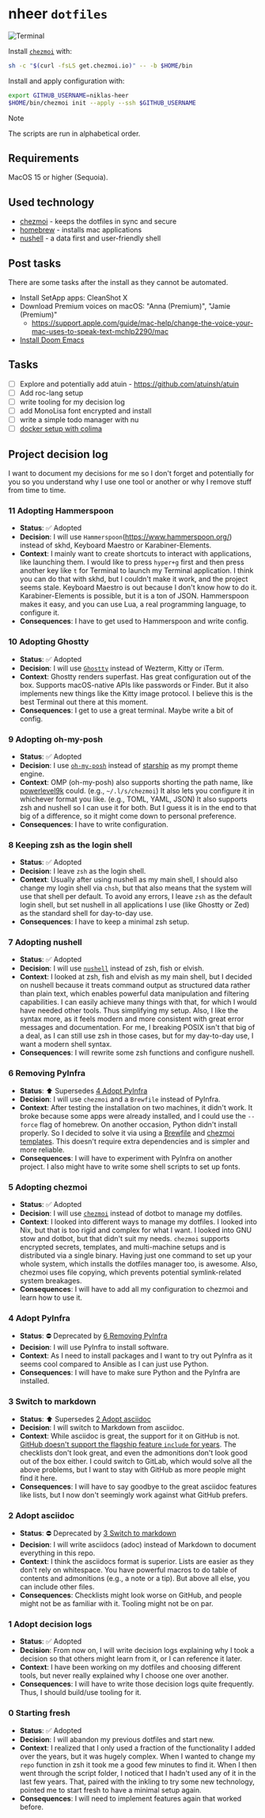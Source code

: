 # nheer `dotfiles`

![Terminal](https://raw.github.com/niklas-heer/dotfiles/main/.github/img/2025-02-13_terminal.png "Ghostty & Nushell")

Install [`chezmoi`](https://www.chezmoi.io/) with:
```bash
sh -c "$(curl -fsLS get.chezmoi.io)" -- -b $HOME/bin
```

Install and apply configuration with:
```bash
export GITHUB_USERNAME=niklas-heer
$HOME/bin/chezmoi init --apply --ssh $GITHUB_USERNAME
```
<!-- https://github.com/orgs/community/discussions/16925 -->
> [!NOTE]
> The scripts are run in alphabetical order.

## Requirements
MacOS 15 or higher (Sequoia).

## Used technology
* [chezmoi](https://www.chezmoi.io/) - keeps the dotfiles in sync and secure
* [homebrew](https://brew.sh) - installs mac applications
* [nushell](https://www.nushell.sh/) - a data first and user-friendly shell

## Post tasks
There are some tasks after the install as they cannot be automated.

- Install SetApp apps: CleanShot X
- Download Premium voices on macOS: "Anna (Premium)", "Jamie (Premium)"
  - https://support.apple.com/guide/mac-help/change-the-voice-your-mac-uses-to-speak-text-mchlp2290/mac
- [Install Doom Emacs](https://github.com/doomemacs/doomemacs?tab=readme-ov-file#install)

## Tasks

- [ ] Explore and potentially add atuin - https://github.com/atuinsh/atuin
- [ ] Add roc-lang setup
- [ ] write tooling for my decision log
- [ ] add MonoLisa font encrypted and install
- [ ] write a simple todo manager with nu
- [ ] [docker setup with colima](https://medium.com/@guillem.riera/the-most-performant-docker-setup-on-macos-apple-silicon-m1-m2-m3-for-x64-amd64-compatibility-da5100e2557d)

## Project decision log
I want to document my decisions for me so I don't forget and potentially for you so you understand why I use one tool or another or why I remove stuff from time to time.

<!-- DECISION LOG START -->

### 11 Adopting Hammerspoon
* **Status**: ✅ Adopted
* **Decision**: I will use `Hammerspoon`(https://www.hammerspoon.org/) instead of skhd, Keyboard Maestro or Karabiner-Elements.
* **Context**: I mainly want to create shortcuts to interact with applications, like launching them. I would like to press `hyper+g` first and then press another key like `t` for Terminal to launch my Terminal application. I think you can do that with skhd, but I couldn't make it work, and the project seems stale. Keyboard Maestro is out because I don't know how to do it. Karabiner-Elements is possible, but it is a ton of JSON. Hammerspoon makes it easy, and you can use Lua, a real programming language, to configure it.
* **Consequences**: I have to get used to Hammerspoon and write config.

### 10 Adopting Ghostty
* **Status**: ✅ Adopted
* **Decision**: I will use [`Ghostty`](https://ghostty.org/) instead of Wezterm, Kitty or iTerm.
* **Context**: Ghostty renders superfast. Has great configuration out of the box. Supports macOS-native APIs like passwords or Finder. But it also implements new things like the Kitty image protocol. I believe this is the best Terminal out there at this moment.
* **Consequences**: I get to use a great terminal. Maybe write a bit of config.

### 9 Adopting oh-my-posh
* **Status**: ✅ Adopted
* **Decision**: I use [`oh-my-posh`](https://ohmyposh.dev/) instead of [starship](https://starship.rs/) as my prompt theme engine.
* **Context**: OMP (oh-my-posh) also supports shorting the path name, like [powerlevel9k](https://github.com/Powerlevel9k/powerlevel9k) could. (e.g., `~/.l/s/chezmoi`) It also lets you configure it in whichever format you like. (e.g., TOML, YAML, JSON) It also supports zsh and nushell so I can use it for both. But I guess it is in the end to that big of a difference, so it might come down to personal preference.
* **Consequences**: I have to write configuration.

### 8 Keeping zsh as the login shell
* **Status**: ✅ Adopted
* **Decision**: I leave `zsh` as the login shell.
* **Context**: Usually after using nushell as my main shell, I should also change my login shell via `chsh`, but that also means that the system will use that shell per default. To avoid any errors, I leave `zsh` as the default login shell, but set nushell in all applications I use (like Ghostty or Zed) as the standard shell for day-to-day use.
* **Consequences**: I have to keep a minimal zsh setup.

### 7 Adopting nushell
* **Status**: ✅ Adopted
* **Decision**: I will use [`nushell`](https://www.nushell.sh/) instead of zsh, fish or elvish.
* **Context**: I looked at zsh, fish and elvish as my main shell, but I decided on nushell because it treats command output as structured data rather than plain text, which enables powerful data manipulation and filtering capabilities. I can easily achieve many things with that, for which I would have needed other tools. Thus simplifying my setup. Also, I like the syntax more, as it feels modern and more consistent with great error messages and documentation. For me, I breaking POSIX isn't that big of a deal, as I can still use zsh in those cases, but for my day-to-day use, I want a modern shell syntax.
* **Consequences**: I will rewrite some zsh functions and configure nushell.

### 6 Removing PyInfra
* **Status**: ⬆️ Supersedes [4 Adopt PyInfra](#4-adopt-pyinfra)
* **Decision**: I will use `chezmoi` and a `Brewfile` instead of PyInfra.
* **Context**: After testing the installation on two machines, it didn't work. It broke because some apps were already installed, and I could use the `--force` flag of homebrew. On another occasion, Python didn't install properly. So I decided to solve it via using a [Brewfile](https://homebrew-file.readthedocs.io/en/latest/usage.html) and [chezmoi templates](https://www.chezmoi.io/user-guide/advanced/install-packages-declaratively/). This doesn't require extra dependencies and is simpler and more reliable.
* **Consequences**: I will have to experiment with PyInfra on another project. I also might have to write some shell scripts to set up fonts.

### 5 Adopting chezmoi
* **Status**: ✅ Adopted
* **Decision**: I will use [`chezmoi`](https://www.chezmoi.io/) instead of dotbot to manage my dotfiles.
* **Context**: I looked into different ways to manage my dotfiles. I looked into Nix, but that is too rigid and complex for what I want. I looked into GNU stow and dotbot, but that didn't suit my needs. `chezmoi` supports encrypted secrets, templates, and multi-machine setups and is distributed via a single binary. Having just one command to set up your whole system, which installs the dotfiles manager too, is awesome. Also, chezmoi uses file copying, which prevents potential symlink-related system breakages.
* **Consequences**: I will have to add all my configuration to chezmoi and learn how to use it.

### 4 Adopt PyInfra
* **Status**: ⛔ Deprecated by [6 Removing PyInfra](#6-removing-pyinfra)
* **Decision**: I will use PyInfra to install software.
* **Context**: As I need to install packages and I want to try out PyInfra as it seems cool compared to Ansible as I can just use Python.
* **Consequences**: I will have to make sure Python and the PyInfra are installed.

### 3 Switch to markdown
* **Status**: ⬆️ Supersedes [2 Adopt asciidoc](#2-adopt-asciidoc)
* **Decision**: I will switch to Markdown from asciidoc.
* **Context**: While asciidoc is great, the support for it on GitHub is not. [GitHub doesn't support the flagship feature `include` for years](https://github.com/github/markup/issues/1095). The checklists don't look great, and even the admonitions don't look good out of the box either. I could switch to GitLab, which would solve all the above problems, but I want to stay with GitHub as more people might find it here.
* **Consequences**: I will have to say goodbye to the great asciidoc features like lists, but I now don't seemingly work against what GitHub prefers.

### 2 Adopt asciidoc
* **Status**: ⛔ Deprecated by [3 Switch to markdown](#3-switch-to-markdown)
* **Decision**: I will write asciidocs (adoc) instead of Markdown to document everything in this repo.
* **Context**: I think the asciidocs format is superior. Lists are easier as they don't rely on whitespace. You have powerful macros to do table of contents and admonitions (e.g., a note or a tip). But above all else, you can include other files.
* **Consequences**: Checklists might look worse on GitHub, and people might not be as familiar with it. Tooling might not be on par.

### 1 Adopt decision logs
* **Status**: ✅ Adopted
* **Decision**: From now on, I will write decision logs explaining why I took a decision so that others might learn from it, or I can reference it later.
* **Context**: I have been working on my dotfiles and choosing different tools, but never really explained why I choose one over another.
* **Consequences**: I will have to write those decision logs quite frequently. Thus, I should build/use tooling for it.

### 0 Starting fresh
* **Status**: ✅ Adopted
* **Decision**: I will abandon my previous dotfiles and start new.
* **Context**: I realized that I only used a fraction of the functionality I added over the years, but it was hugely complex. When I wanted to change my `repo` function in zsh it took me a good few minutes to find it. When I then went through the script folder, I noticed that I hadn't used any of it in the last few years. That, paired with the inkling to try some new technology, pointed me to start fresh to have a minimal setup again.
* **Consequences**: I will need to implement features again that worked before.

<!-- DECISION LOG END -->
